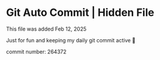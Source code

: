 # Git Auto Commit | Hidden File

This file was added Feb 12, 2025

Just for fun and keeping my daily git commit active 🤪

commit number: 264372
